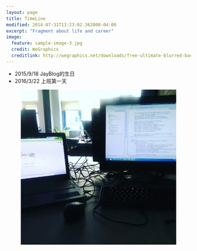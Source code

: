 ```yaml
---
layout: page
title: TimeLine
modified: 2014-07-31T13:23:02.362000-04:00
excerpt: "Fragment about life and career"
image:
  feature: sample-image-3.jpg
  credit: WeGraphics
  creditlink: http://wegraphics.net/downloads/free-ultimate-blurred-background-pack/
---
```





- 2015/9/18 JayBlog的生日
- 2016/3/22 上班第一天
<figure>
	<img src="/images/timeline/tl_work.jpg">
</figure>












